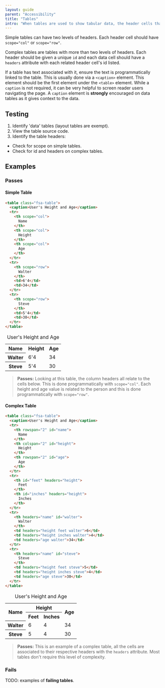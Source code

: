 ```yaml
---
layout: guide
parent: "Accessibility"
title: "Tables"
intro: "When tables are used to show tabular data, the header cells that relate to the data cells need to be programmatically linked. This makes table navigation for screen readers less painful."
---
```


Simple tables can have two levels of headers. Each header cell should have `scope="col"` or `scope="row"`.

Complex tables are tables with more than two levels of headers. Each header should be given a unique `id` and each data cell should have a `headers` attribute with each related header cell's id listed.

If a table has text associated with it, ensure the text is programmatically linked to the table. This is usually done via a `<caption>` element. This element should be the first element under the `<table>` element. While a `caption` is not required, it can be very helpful to screen reader users navigating the page. A `caption` element is **strongly** encouraged on data tables as it gives context to the data.

## Testing

1. Identify 'data' tables (layout tables are exempt).
2. View the table source code.
3. Identify the table headers:
  * Check for scope on simple tables.
  * Check for id and headers on complex tables.

## Examples

### Passes

#### Simple Table

```html
<table class="fsa-table">
  <caption>User's Height and Age</caption>
  <tr>
    <th scope="col">
      Name
    </th>
    <th scope="col">
      Height
    </th>
    <th scope="col">
      Age
    </th>
  </tr>
  <tr>
    <th scope="row">
      Walter
    </th>
    <td>6'4</td>
    <td>34</td>
  </tr>
  <tr>
    <th scope="row">
      Steve
    </th>
    <td>5'4</td>
    <td>30</td>
  </tr>
</table>
```
<div class="ds-preview">
  <table class="fsa-table">
    <caption>User's Height and Age</caption>
    <tr>
      <th scope="col">
        Name
      </th>
      <th scope="col">
        Height
      </th>
      <th scope="col">
        Age
      </th>
    </tr>
    <tr>
      <th scope="row">
        Walter
      </th>
      <td>6'4</td>
      <td>34</td>
    </tr>
    <tr>
      <th scope="row">
        Steve
      </th>
      <td>5'4</td>
      <td>30</td>
    </tr>
  </table>
</div>


> **Passes:** Looking at this table, the column headers all relate to the cells below. This is done programmatically with ```scope="col"```. Each height and age value is related to the person and this is done programmatically with ```scope="row"```.

#### Complex Table

```html
<table class="fsa-table">
  <caption>User's Height and Age</caption>
  <tr>
    <th rowspan="2" id="name">
      Name
    </th>
    <th colspan="2" id="height">
      Height
    </th>
    <th rowspan="2" id="age">
      Age
    </th>
  </tr>
  <tr>
    <th id="feet" headers="height">
      Feet
    </th>
    <th id="inches" headers="height">
      Inches
    </th>
  </tr>
  <tr>
    <th headers="name" id="walter">
      Walter
    </th>
    <td headers="height feet walter">6</td>
    <td headers="height inches walter">4</td>
    <td headers="age walter">34</td>
  </tr>
  <tr>
    <th headers="name" id="steve">
      Steve
    </th>
    <td headers="height feet steve">5</td>
    <td headers="height inches steve">4</td>
    <td headers="age steve">30</td>
  </tr>
</table>
```
<div class="ds-preview">
  <table class="fsa-table">
    <caption>User's Height and Age</caption>
    <tr>
      <th rowspan="2" id="name">
        Name
      </th>
      <th colspan="2" id="height">
        Height
      </th>
      <th rowspan="2" id="age">
        Age
      </th>
    </tr>
    <tr>
      <th id="feet" headers="height">
        Feet
      </th>
      <th id="inches" headers="height">
        Inches
      </th>
    </tr>
    <tr>
      <th headers="name" id="walter">
        Walter
      </th>
      <td headers="height feet walter">6</td>
      <td headers="height inches walter">4</td>
      <td headers="age walter">34</td>
    </tr>
    <tr>
      <th headers="name" id="steve">
        Steve
      </th>
      <td headers="height feet steve">5</td>
      <td headers="height inches steve">4</td>
      <td headers="age steve">30</td>
    </tr>
  </table>
</div>

> **Passes:** This is an example of a complex table, all the cells are associated to their respective headers with the ```headers``` attribute. Most tables don't require this level of complexity.

### Fails

<div class="OUTLINE fsa-p--l fsa-text-size--7 fsa-text-align--center">
  TODO: examples of <strong>failing tables</strong>.
</div>
